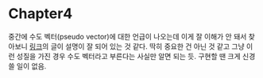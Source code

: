 # Chapter4

중간에 수도 벡터(pseudo vector)에 대한 언급이 나오는데 이게 잘 이해가 안 돼서 찾아보니 [링크](https://freshrimpsushi.tistory.com/641)의 글이 설명이 잘 되어 있는 것 같다. 딱히 중요한 건 아닌 것 같고 그냥 이런 성질을 가진 경우 수도 벡터라고 부른다는 사실만 알면 되는 듯. 구현할 땐 크게 신경 쓸 일이 없음.
